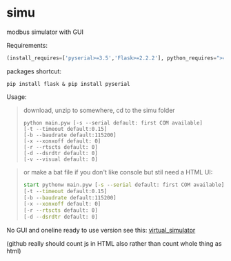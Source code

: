 # simu
modbus simulator with GUI

Requirements:

```python
(install_requires=['pyserial>=3.5','Flask>=2.2.2'], python_requires=">=3.9")
```

packages shortcut:

```shell
pip install flask & pip install pyserial
```

Usage:

> download, unzip to somewhere, cd to the simu folder
> ```shell
> python main.pyw [-s --serial default: first COM available]
> [-t --timeout default:0.15] 
> [-b --baudrate default:115200]
> [-x --xonxoff default: 0]
> [-r --rtscts default: 0]
> [-d --dsrdtr default: 0]
> [-v --visual default: 0]
> ```

> or make a bat file if you don't like console but stil need a HTML UI:
> ```bat
> start pythonw main.pyw [-s --serial default: first COM available]
> [-t --timeout default:0.15] 
> [-b --baudrate default:115200]
> [-x --xonxoff default: 0]
> [-r --rtscts default: 0]
> [-d --dsrdtr default: 0]
> ```
No GUI and oneline ready to use version see this: [virtual_simulator](https://github.com/DAF201/virtual_simulator)

(github really should count js in HTML also rather than count whole thing as html)

